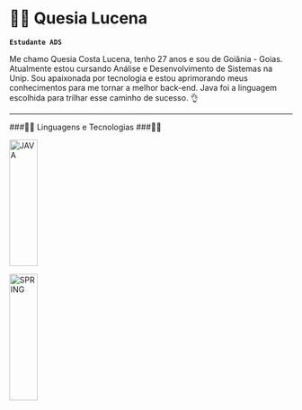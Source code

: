 # 👩‍💻 Quesia Lucena

**`Estudante ADS`**

Me chamo Quesia Costa Lucena, tenho 27 anos e sou de Goiânia - Goias.
Atualmente estou cursando Análise e Desenvolvimento de Sistemas na Unip.
Sou apaixonada por tecnologia e estou aprimorando meus conhecimentos para me tornar a melhor back-end. 
Java foi a linguagem escolhida para trilhar esse caminho de sucesso. 👌

---
###👩‍💻  Linguagens e Tecnologias ###👩‍💻


<p>
   <img 
     alt="JAVA"
     title="JAVA"
     width="50px"
     style="padding-right: 10px;"
 width="225" height="225" alt="image" src="https://github.com/user-attachments/assets/35d7b755-ab4a-43f7-bea4-75f211815181"  />

 <img 
    alt="SPRING"
    title="SPRING"
    width="50px"
    style="padding-right: 10px;"
    width="225" height="225" alt="image" src="https://github.com/user-attachments/assets/647ebc3f-9da2-4b02-8bd5-285c86fba461" />

   </p>


 


 



          
          
          
          
          

